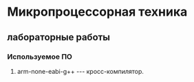 # Микропроцессорная техника

## лабораторные работы

### Используемое ПО
1. arm-none-eabi-g++ --- кросс-компилятор.
